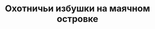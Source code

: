 ---
title: 'Охотничьи избушки на маячном островке'
location: ''
tags: [all, 2011]
categories: [across-baikal-2011]
---